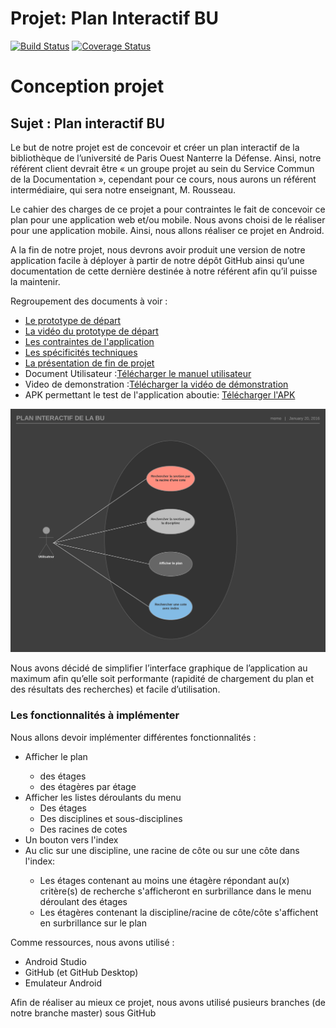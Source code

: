 # Projet: Plan Interactif BU

[![Build Status](https://travis-ci.org/Miage-Paris-Ouest/m1c20152016-planinteractifbu.svg?branch=master)](https://travis-ci.org/Miage-Paris-Ouest/m1c20152016-planinteractifbu)
[![Coverage Status](https://coveralls.io/repos/github/Miage-Paris-Ouest/m1c20152016-planinteractifbu/badge.svg?branch=master)](https://coveralls.io/github/Miage-Paris-Ouest/m1c20152016-planinteractifbu?branch=master)

<h1>Conception projet</h1>

<h2>Sujet : Plan interactif BU </h2>

<p>
Le but de notre projet est de concevoir et créer un plan interactif de la bibliothèque de
l’université de Paris Ouest Nanterre la Défense. Ainsi, notre référent client devrait être « un
groupe projet au sein du Service Commun de la Documentation », cependant pour ce cours, nous aurons
 un référent intermédiaire, qui sera notre enseignant, M. Rousseau.
</p>
<p>
Le cahier des charges de ce projet a pour contraintes le fait de concevoir ce plan pour une
application web et/ou mobile. Nous avons choisi de le réaliser pour une application mobile.
Ainsi, nous allons réaliser ce projet en Android.
</p>
<p>
A la fin de notre projet, nous devrons avoir produit une version de notre application facile à
déployer à partir de notre dépôt GitHub ainsi qu’une documentation de cette dernière destinée à
notre référent afin qu’il puisse la maintenir.
</p>

Regroupement des documents à voir :
- <a href="https://github.com/Miage-Paris-Ouest/m1c20152016-planinteractifbu/blob/master/Documents/Prototypes.md">Le prototype de départ</a> 
- <a href="https://github.com/Miage-Paris-Ouest/m1c20152016-planinteractifbu/tree/master/Documents/Prototype">La vidéo du prototype de départ</a>
- <a href="https://github.com/Miage-Paris-Ouest/m1c20152016-planinteractifbu/blob/master/Documents/Contraintes">Les contraintes de l'application</a>
- <a href="https://github.com/Miage-Paris-Ouest/m1c20152016-planinteractifbu/blob/master/Documents/Tech.md">Les spécificités techniques</a>
- <a href="https://github.com/Miage-Paris-Ouest/m1c20152016-planinteractifbu/blob/master/Documents/Présentation.pdf">La présentation de fin de projet</a>
- Document Utilisateur :<A HREF="https://github.com/Miage-Paris-Ouest/m1c20152016-planinteractifbu/blob/master/Documents/Guide%20Utilisateur/Doc_util.docx?raw=true">Télécharger le manuel utilisateur</A> 
- Video de demonstration :<A HREF="https://github.com/Miage-Paris-Ouest/m1c20152016-planinteractifbu/blob/master/Documents/Guide%20Utilisateur/PlanInteractifBU.avi?raw=true">Télécharger la vidéo de démonstration</A>
- APK permettant le test de l'application aboutie: <A HREF="https://github.com/Miage-Paris-Ouest/m1c20152016-planinteractifbu/blob/master/Documents/PlanInteractifBU.apk?raw=true">Télécharger l'APK</A>
<p>

</p>

<img src="https://raw.githubusercontent.com/Mohamed-MIAGE/UseCaseBU/master/Documents/img/UseCaseBU%20-%20Dark.png"/>

<p>
Nous avons décidé de simplifier l’interface graphique de l’application au maximum afin qu’elle soit
performante (rapidité de chargement du plan et des résultats des recherches) et facile d’utilisation.
</p>
<p>
<h3>Les fonctionnalités à implémenter</h3>
Nous allons devoir implémenter différentes fonctionnalités :
    <ul>
        <li>Afficher le plan</li>
            <ul>
                <li>des étages</li>
                <li>des étagères par étage</li>
            </ul>
        <li>Afficher les listes déroulants du menu</ll>
            <ul>
                 <li>Des étages</li>
                 <li>Des disciplines et sous-disciplines</li>
                 <li>Des racines de cotes</li>
            </ul>
        <li>Un bouton vers l'index</li>
        <li>Au clic sur une discipline, une racine de côte ou sur une côte dans l'index:</li>
         <ul>
          <li>Les étages contenant au moins une étagère répondant au(x) critère(s) de recherche s'afficheront en surbrillance
              dans le menu déroulant des étages</li>
          <li>Les étagères contenant la discipline/racine de côte/côte s'affichent en surbrillance sur le plan</li>
         </ul>
    </ul>
</p>

<p>
Comme ressources, nous avons utilisé :<ul>
<li>Android Studio</li>
<li>GitHub (et GitHub Desktop)</li>
<li>Emulateur Android</li>
</ul>
</p>


<p>Afin de réaliser au mieux ce projet, nous avons utilisé pusieurs branches (de notre branche master) sous GitHub</p>
